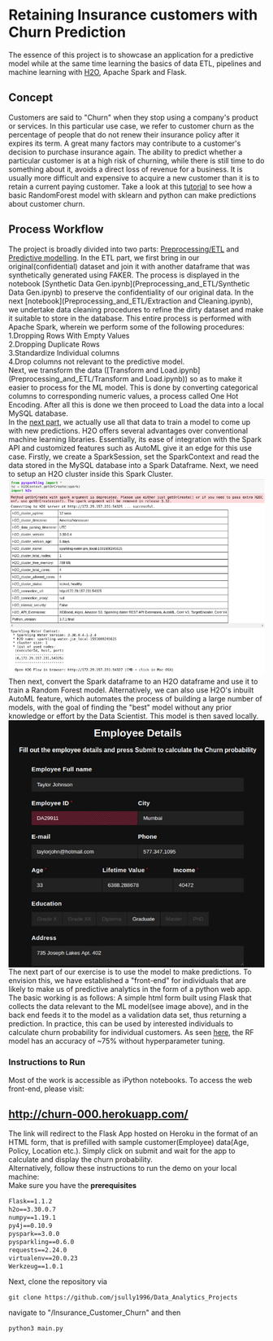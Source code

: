 # Retaining Insurance customers with Churn Prediction
The essence of this project is to showcase an application for a predictive model while at the same time learning the basics of data ETL, pipelines and machine learning with <a href='https://www.h2o.ai/?utm_source=google&utm_medium=cpc&utm_term=machine%20learning&utm_campaign=ml&gclid=CjwKCAjwx9_4BRAHEiwApAt0zhoKsW3UFygiJN6hCCdQZOGC3tDtof0gVla0ns8wfPbctTYatUrAORoCOMcQAvD_BwE'>H2O</a>, Apache Spark and Flask.

## Concept
Customers are said to "Churn" when they stop using a company's product or services. In this particular use case, we refer to customer churn as the percentage of people that do not renew their insurance policy after it expires its term. A great many factors may contribute to a customer's decision to purchase insurance again. The ability to predict whether a particular customer is at a high risk of churning, while there is still time to do something about it, avoids a direct loss of revenue for a business. It is usually more difficult and expensive to acquire a new customer than it is to retain a current paying customer. Take a look at this [tutorial](Churn_tutorials/Basic_churn_prediction.ipynb) to see how a basic RandomForest model with sklearn and python can make predictions about customer churn.

## Process Workflow
The project is broadly divided into two parts: [Preprocessing/ETL](https://github.com/jsully1996/Data_Analytics_Projects/tree/master/Insurance_Customer%20_Churn/Preprocessing_and_ETL) and [Predictive modelling](https://github.com/jsully1996/Data_Analytics_Projects/tree/master/Insurance_Customer%20_Churn/Modelling_with_H2O). In the ETL part, we first bring in our original(confidential) dataset and join it with another dataframe that was synthetically generated using FAKER. The process is displayed in the notebook [Synthetic Data Gen.ipynb](Preprocessing_and_ETL/Synthetic Data Gen.ipynb) to preserve the confidentiality of our original data. In the next [notebook](Preprocessing_and_ETL/Extraction and Cleaning.ipynb), we undertake data cleaning procedures to refine the dirty dataset and make it suitable to store in the database. This entire process is performed with Apache Spark, wherein we perform some of the following procedures:<br>
1.Dropping Rows With Empty Values<br>
2.Dropping Duplicate Rows<br>
3.Standardize Individual columns<br>
4.Drop columns not relevant to the predictive model.<br>
Next, we transform the data ([Transform and Load.ipynb](Preprocessing_and_ETL/Transform and Load.ipynb)) so as to make it easier to process for the ML model. This is done by converting categorical columns to corresponding numeric values, a process called One Hot Encoding. After all this is done we then proceed to Load the data into a local MySQL database.<br>
In the [next part](https://github.com/jsully1996/Data_Analytics_Projects/tree/master/Insurance_Customer%20_Churn/Modelling_with_H2O), we actually use all that data to train a model to come up with new predictions. H2O offers several advantages over conventional machine learning libraries. Essentially, its ease of integration with the Spark API and customized features such as AutoML give it an edge for this use case. Firstly, we create a SparkSession, set the SparkContext and read the data stored in the MySQL database into a Spark Dataframe. Next, we need to setup an H2O cluster inside this Spark Cluster.<br> ![H2O](https://raw.githubusercontent.com/jsully1996/Data_Analytics_Projects/master/Insurance_Customer%20_Churn/Data/img/H2Ocluster.png)<br>Then next, convert the Spark dataframe to an H2O dataframe and use it to train a Random Forest model. Alternatively, we can also use H2O's inbuilt AutoML feature, which automates the process of building a large number of models, with the goal of finding the "best" model without any prior knowledge or effort by the Data Scientist. This model is then saved locally.<br>
<img src="./Data/img/Webform.png" align="Center"/>
The next part of our exercise is to use the model to make predictions. To envision this, we have established a "front-end" for individuals that are likely to make us of predictive analytics in the form of a python web app. The basic working is as follows: A simple html form built using Flask that collects the data relevant to the ML model(see image above), and in the back end feeds it to the model as a validation data set, thus returning a prediction. In practice, this can be used by interested individuals to calculate churn probability for individual customers. As seen [here](Modelling_with_H2O/RandomForest_H2O.ipynb), the RF model has an accuracy of ~75% without hyperparameter tuning.

### Instructions to Run
Most of the work is accessible as iPython notebooks. To access the web front-end, please visit:<br>
## http://churn-000.herokuapp.com/<br>
The link will redirect to the Flask App hosted on Heroku in the format of an HTML form, that is prefilled with sample customer(Employee) data(Age, Policy, Location etc.). Simply click on submit and wait for the app to calculate and display the churn probability.<br>
Alternatively, follow these instructions to run the demo on your local machine:<br>
Make sure you have the <b>prerequisites</b>
```
Flask==1.1.2
h2o==3.30.0.7
numpy==1.19.1
py4j==0.10.9
pyspark==3.0.0
pysparkling==0.6.0
requests==2.24.0
virtualenv==20.0.23
Werkzeug==1.0.1
```
Next, clone the repository via
```
git clone https://github.com/jsully1996/Data_Analytics_Projects
```
navigate to "/Insurance_Customer_Churn" and then
```
python3 main.py
```
